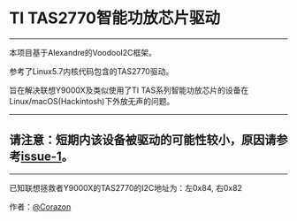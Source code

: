 # TI TAS2770智能功放芯片驱动

---

本项目基于Alexandre的VoodooI2C框架。

参考了Linux5.7内核代码包含的TAS2770驱动。

旨在解决联想Y9000X及类似使用了TI TAS系列智能功放芯片的设备在Linux/macOS(Hackintosh)下外放无声的问题。

---

## 请注意：短期内该设备被驱动的可能性较小，原因请参考[issue-1](https://github.com/Corazon0513/VoodooI2CTAS2770/issues/1)。

---

已知联想拯救者Y9000X的TAS2770的I2C地址为：左0x84, 右0x82

作者：[@Corazon](https://github.com/Corazon0513/)
